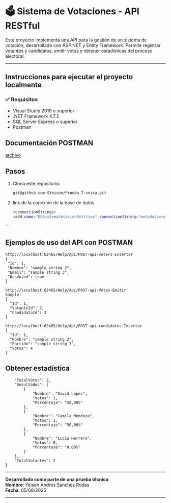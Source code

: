 # 🗳 Sistema de Votaciones - API RESTful

Este proyecto implementa una API para la gestión de un sistema de votación, desarrollado con ASP.NET y Entity Framework. Permite registrar votantes y candidatos, emitir votos y obtener estadísticas del proceso electoral.

---

##  Instrucciones para ejecutar el proyecto localmente

### ✅ Requisitos

- Visual Studio 2019 o superior
- .NET Framework 4.7.2 
- SQL Server Express o superior
- Postman
## Documentación POSTMAN
[archivo](https://github.com/SYeison/Prueba_T-cnica/blob/main/Imagenes/Sistema%20de%20votacion.postman_collection.json)

##  Pasos

1. Clona este repositorio:
   ```bash
   git@github.com:SYeison/Prueba_T-cnica.git
   ```
2. link de la conexión de la base de datos
   ```bash
   <connectionStrings>
   <add name="DBSistemaVotacionEntities" connectionString="metadata=res://*/Models.DBSistemaVotacion.csdl|res://*/Models.DBSistemaVotacion.ssdl|res://*/Models.DBSistemaVotacion.msl;provider=System.Data.SqlClient;provider connection string=&quot;data source=.;initial catalog=SistemaVotaciones;integrated security=True;trustservercertificate=True;MultipleActiveResultSets=True;App=EntityFramework&quot;" providerName="System.Data.EntityClient" />
 </connectionStrings>
```


 ## Ejemplos de uso del API con POSTMAN
 ```voters
http://localhost:62465/Help/Api/POST-api-voters-Insertar
{
  "Id": 1,
  "Nombre": "sample string 2",
  "Email": "sample string 3",
  "HasVoted": true
}
```
```Votes
http://localhost:62465/Help/Api/POST-api-Votes-Emitir
Sample:
{
  "Id": 1,
  "VotanteId": 2,
  "CandidatoId": 3
}
```
```Candidates
http://localhost:62465/Help/Api/POST-api-candidates-Insertar
{
  "Id": 1,
  "Nombre": "sample string 2",
  "Partido": "sample string 3",
  "Votos": 4
}
```


## Obtener estadística
```{
    "TotalVotos": 2,
    "Resultados": [
        {
            "Nombre": "David López",
            "Votos": 1,
            "Porcentaje": "50,00%"
        },
        {
            "Nombre": "Camila Mendoza",
            "Votos": 1,
            "Porcentaje": "50,00%"
        },
        {
            "Nombre": "Lucía Herrera",
            "Votos": 0,
            "Porcentaje": "0,00%"
        }
    ],
    "TotalVotantes": 2 
}
```
---

**Desarrollado como parte de una prueba técnica**  
**Nombre**: Yeison Andres Sanchez Rodas  
**Fecha**: 05/08/2025

--- 
